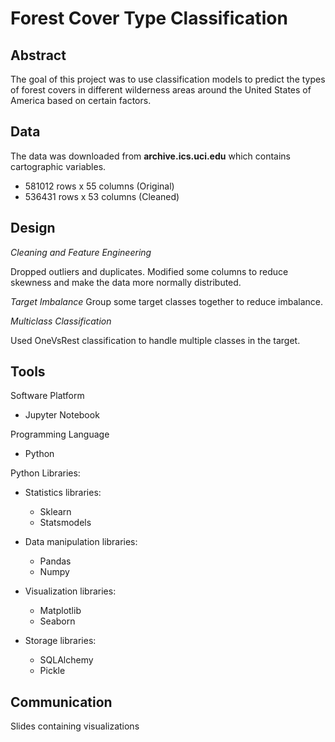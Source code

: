 # Forest Cover Type Classification

## Abstract
The goal of this project was to use classification models to predict the types of forest covers in different wilderness areas around the United States of America based on certain factors.

## Data
The data was downloaded from **archive.ics.uci.edu** which contains cartographic variables.
- 581012 rows x 55 columns (Original)
- 536431 rows x 53 columns (Cleaned)


## Design

*Cleaning and Feature Engineering*

Dropped outliers and duplicates.
Modified some columns to reduce skewness and make the data more normally distributed.

*Target Imbalance*
Group some target classes together to reduce imbalance.

*Multiclass Classification*

Used OneVsRest classification to handle multiple classes in the target.

## Tools

Software Platform
- Jupyter Notebook

Programming Language
- Python
 
Python Libraries:
- Statistics libraries:
  - Sklearn
  - Statsmodels


- Data manipulation libraries:
  - Pandas
  - Numpy


- Visualization libraries:
  - Matplotlib
  - Seaborn
 

- Storage libraries:
  - SQLAlchemy 
  - Pickle

## Communication
Slides containing visualizations

